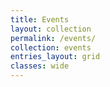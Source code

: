 ```yaml
---
title: Events
layout: collection
permalink: /events/
collection: events
entries_layout: grid
classes: wide
---
```

